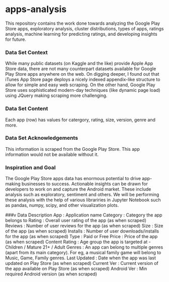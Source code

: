 # apps-analysis
This repository contains the work done towards analyzing the Google Play Store apps, exploratory analysis, cluster distributions, types of apps, ratings analysis, machine learning for predicting ratings, and developing insights for future.

### Data Set Context
While many public datasets (on Kaggle and the like) provide Apple App Store data, there are not many counterpart datasets available for Google Play Store apps anywhere on the web. On digging deeper, I found out that iTunes App Store page deploys a nicely indexed appendix-like structure to allow for simple and easy web scraping. On the other hand, Google Play Store uses sophisticated modern-day techniques (like dynamic page load) using JQuery making scraping more challenging.

### Data Set Content
Each app (row) has values for catergory, rating, size, version, genre and more.

### Data Set Acknowledgements
This information is scraped from the Google Play Store. This app information would not be available without it.

### Inspiration and Goal
The Google Play Store apps data has enormous potential to drive app-making businesses to success. Actionable insights can be drawn for developers to work on and capture the Android market. These include analysis such as exploratory, sentiment and others. We will be performing these analysis with the help of various librariries in Jupyter Notebook such as pandas, numpy, scipy, and other visualization plots.

###v Data Description
App : Application name
Category : Category the app belongs to
Rating : Overall user rating of the app (as when scraped)
Reviews : Number of user reviews for the app (as when scraped)
Size : Size of the app (as when scraped)
Installs : Number of user downloads/installs for the app (as when scraped)
Type : Paid or Free
Price : Price of the app (as when scraped)
Content Rating : Age group the app is targeted at - Children / Mature 21+ / Adult
Genres : An app can belong to multiple genres (apart from its main category). For eg, a musical family game will belong to Music, Game, Family genres.
Last Updated : Date when the app was last updated on Play Store (as when scraped)
Current Ver : Current version of the app available on Play Store (as when scraped)
Android Ver : Min required Android version (as when scraped)
